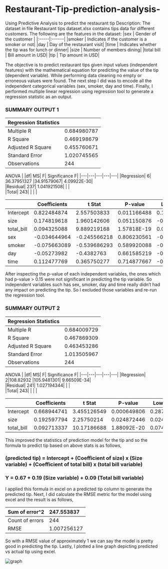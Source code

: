# Restaurant-Tip-prediction-analysis-
Using Predictive Analysis to predict the restaurant tip
Description:
The dataset in file Restaurant tips dataset.xlsx contains tips data for different customers. The following are the features in the dataset:
|sex |	Gender of the customer |
|:-----|:------|
|smoker |	Indicates if the customer is a smoker or not|
|day | Day of the restaurant visit|
|time	| Indicates whether the tip was for lunch or dinner|
|size |	Number of members dining|
|total bill |	Bill amount in USD|
|tip | Tip amount in USD|

The objective is to predict restaurant tips given input values (independent features) with the mathematical equation for predicting the value of the tip (dependent variable).
While performing data cleaning no empty or erroneous values were found. 
The next step I did was to encode all the independent categorical variables (sex, smoker, day and time).
Finally, I performed multiple linear regression using regression tool to generate a regression statistic as an output.

### SUMMARY OUTPUT 1

|Regression Statistics|    |
|:----|:-----|
|Multiple R|	0.684980787|
|R Square	| 0.469198679 |
|Adjusted R Square | 0.455760671|
|Standard Error	| 1.020745565|
|Observations |	244|

ANOVA
| 	|df|	MS|	F|	Significance F|
|---|---|---|---|---|
|Regression|	6|	36.37951327	|34.91579067|	4.09922E-30|			
|Residual|	237|	1.041921508|	 |	 |			
|Total|	243|   |   |   |	 	 	 			
							
|   |	Coefficients | t Stat	|P-value | Lower 95%|	Upper 95%| Lower 95.0%|	Upper 95.0%|
|----|----|----|----|----|----|----|----|
|Intercept|	0.822484874|	2.557503833|	0.011166488	|0.188931591|	1.456038157|	0.188931591|	1.456038157|
|size|	0.174819618|	1.960142606|	0.051150876|	-0.000881295|	0.350520531|	-0.000881295|	0.350520531|
|total_bill|	0.094325088|	9.889219168|	1.57818E-19|	0.075534657|	0.113115518	|0.075534657	|0.113115518|
|sex|	-0.034644964|	-0.245566218|	0.806230561|	-0.312579818|	0.24328989|	-0.312579818|	0.24328989|
|smoker|	-0.075663089|	-0.539686293|	0.589920088|	-0.351857061|	0.200530884	|-0.351857061|	0.200530884|
|day	|-0.05273982|	-0.4382763|	0.661585219	|-0.289801948|	0.184322308|	-0.289801948|	0.184322308|
|time|	0.112477769	|0.365750277	|0.714877667|	-0.493356099|	0.718311636|	-0.493356099	|0.718311636|

After inspecting the p-value of each independent variables, the ones which had p-value > 0.15 were not significant in predicting the tip variable. So independent variables such has sex, smoker, day and time really didn’t had any impact on predicting the tip. So I excluded those variables and re-run the regression tool.

### SUMMARY OUTPUT 2

|Regression Statistics|  |
|:----|:-----|
|Multiple R	|0.684009729|
|R Square	|0.467869309|
|Adjusted R Square|	0.463453286|
|Standard Error|	1.013505967|
|Observations	|244|

ANOVA
| 	|df|	MS|	F|	Significance F|
|---|---|---|---|---|
|Regression|	2|108.82932	|105.9481301|	9.66509E-34|			
|Residual|	241|	1.027194344|	 |	 |			
|Total|	243|   |   |   |	 

|   |	Coefficients | t Stat	|P-value | Lower 95%|	Upper 95%| Lower 95.0%|	Upper 95.0%|
|----|----|----|----|----|----|----|----|
|Intercept|	0.668944741|	3.455126549	|0.000649806	|0.287562197|	1.050327285	|0.287562197|	1.050327285|
|size|	0.192597794	|2.25750214|	0.024872446|	0.024540385|	0.360655204|	0.024540385|	0.360655204|
|total_bill|	0.092713337|	10.17186688|	1.88092E-20|	0.074758723|	0.110667951|	0.074758723|	0.110667951|

This improved the statistics of prediction model for the tip and so the formula to predict tip based on above stats is as follows,

###       (predicted tip) = Intercept + (Coefficient of size) x (Size variable) + (Coefficient of total bill) x (total bill variable)
###                                     Y = 0.67 + 0.19 (Size variable) + 0.09 (Total bill variable)

I applied this formula in excel on a predicted tip column to generate the predicted tip.
Next, I did calculate the RMSE metric for the model using excel and the result is as follows,

|Sum of error^2 |	247.553837|
|:----|:-----|
|Count of errors|	244|
|RMSE|	1.007256127|

So with a RMSE value of approximately 1 we can say the model is pretty good in predicting the tip.
Lastly, I plotted a line graph depicting predicted vs actual tip using  excel.

![graph](https://drive.google.com/drive/my-drive/graph.png)

